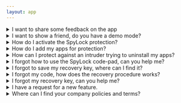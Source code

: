 ```yaml
---
layout: app
---
```


<details><summary>I want to share some feedback on the app</summary>

Please do! We are a small team and should be able to improve the app according to your feedback very quickly.

Simple email us at feedback@spylock.app or join this WhatsApp group: 

</details>

<details><summary>I want to show a friend, do you have a demo mode?</summary>

Yes! On the home screen, click on the card called *"Show a Friend"*. Click on the blue button called *"Demo"* to launch a training screen. 

You can type any code without limit and can show or hide the code to explain your friends.

</details>


<details><summary>How do I activate the SpyLock protection?</summary>

Click on the ON/OFF switch at the top of the home screen in SpyLock. When ON, the switch is colored in pink, and a notification is active.

</details>

<details><summary>How do I add my apps for protection?</summary>

On the home screen, click on the + button subtitled *"Add"*. A panel will open showing all the app installed on your phone.

Click on any app you want to protect. The app will them move to the upper part with all the other app currently protected.

A search function is available on the left side and you can order apps by name on the right side.

Remember to activate the protection using the ON/OFF switch to enable the protection when required.

</details>

<details><summary>How can I protect against an intruder trying to uninstall my apps?</summary>

The best protection is to use SpyLock as your screen lock by selecting the *"Use SpyLock as screen lock"* option in the settings. This will protect from an intruder getting access into your phone in the first place.

If you sometime lend your phone to friends and are worried they might install or uninstall apps without your consent, we recommend to add the following apps to your protected apps in SpyLock:
- Settings (this will protect the App Settings menu where it is possible to uninstall apps)
- Google Play Store (this will protect the GooglePlay Store were people can install or uninstall apps)
- Package Installer (this will protect a direct uninstall action from the home screen)

If you protect all the packages above, your apps, including SpyLock, will require you to enter your code before they can be uninstalled.

Please let us know at feedback@spylock.app if this procedure does not work on your phone.

</details>

<details><summary>I forgot how to use the SpyLock code-pad, can you help me?</summary>

A refresher is available by clicking on the question mark icon on the top-right corner of the lock screen. It will guide you through the four key principles about how to use out code-pad.

If you have the app open, or have access to another phone, a detailed tutorial is accessible from the *"Show a friend"* card on the home screen. Click on the card header to expand it and click on the *"Tutorial"* button to start it.

</details>

<details><summary>I forgot to save my recovery key, where can I find it?</summary>

Click on the menu icon on the top right of the home screen. Then enter the *"Recovery key"* menu.

You can copy/paste the key by doing a long press on it. Or click on save button on the right of the recovery key and select the app of your choice to save it. You can of course also write it down on a piece of paper.

We strongly recommend that you add a recovery email! If you forget your recovery key, we will be able to send the recovery key at your recovery email.

</details>

<details><summary>I forgot my code, how does the recovery procedure works?</summary>

Click on the text *"Forgotten code"* at the bottom of the lock screen. A new window will show. Enter your recovery key and press confirm. 

The app will then restart in recovery mode and ask you to set a new code. 

A new recovery code will also be generated, be sure to save somewhere safe.

</details>

<details><summary>I forgot my recovery key, can you help me?</summary>

Yes but only if you have registered a recovery email. 

Click on the text *"Forgotten code"* at the bottom of the lock screen. A new window will show. Press on the *"Forgot your key?"* text below the recovery box. 

Email us the unique ID that will show to recovery@spylock.app. We will then send your recovery key at the recovery email you registered, but we might ask for some additional information to verify it is you.

Your unique ID can also be found at the bottom of the About page by clicking on the Menu icon then About.

</details>

<details><summary>I have a request for a new feature.</summary>

Please send us you feature request at <a href="mailto:feedback@spylock.app">feedback@spylock.app</a>. SpyLock is a very recent app and we are working hard to improve it. 

We are currently working on:
- increasing the number of digit in your secret code.
- adding a grace period parameter so that app can remain unlocked for a small period of time if you have to multi-task.
- adding more skins so you can personalize it

</details>

<details><summary>Where can I find your company policies and terms?</summary>

- [Privacy Policy]({{ site.baseurl }}/privacy_policy)
- [Terms and Conditions]({{ site.baseurl }}/terms_and_conditions)
- [Cookie Policy]({{ site.baseurl }}/cookie_policy)
- [Disclaimer]({{ site.baseurl }}/disclaimer)

</details>